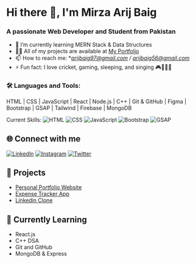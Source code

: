 

# Hi there 👋, I'm Mirza Arij Baig
### A passionate Web Developer and Student from Pakistan

- 🌱 I’m currently learning MERN Stack & Data Structures
- 👨‍💻 All of my projects are available at [My Portfolio](https://arij-portfolio.netlify.app/)
- 📫 How to reach me: **arijbaig97@gmail.com / arijbaig56@gmail.com*
- ⚡ Fun fact: I love cricket, gaming, sleeping, and singing 🎮🎤😴🏏

### 🛠️ Languages and Tools:
HTML | CSS | JavaScript | React | Node.js | C++ | Git & GitHub | Figma | Bootstrap | GSAP | Tailwind | Firebase | MongoDB


Current Skills:
![HTML](https://img.shields.io/badge/HTML5-orange?style=for-the-badge&logo=html5)
![CSS](https://img.shields.io/badge/CSS3-blue?style=for-the-badge&logo=css3)
![JavaScript](https://img.shields.io/badge/JavaScript-yellow?style=for-the-badge&logo=javascript)
![Bootstrap](https://img.shields.io/badge/Bootstrap-563d7c?style=for-the-badge&logo=bootstrap)
![GSAP](https://img.shields.io/badge/GSAP-88CE02?style=for-the-badge&logo=greensock&logoColor=white)


## 🌐 Connect with me
[![LinkedIn](https://img.shields.io/badge/LinkedIn-blue?style=flat-square&logo=linkedin)](https://www.linkedin.com/in/your-profile)
[![Instagram](https://img.shields.io/badge/Instagram-pink?style=flat-square&logo=instagram)](https://www.instagram.com/your-profile)
[![Twitter](https://img.shields.io/badge/Twitter-blue?style=flat-square&logo=twitter)](https://twitter.com/your-profile)

## 🚀 Projects
- [Personal Portfolio Website](https://arij-portfolio.netlify.app/)
- [Expense Tracker App](680b319efe888e80dd98d2dd--dazzling-churros-7509c5.netlify.app/)
- [Linkedin Clone](https://680b34b3b2bd129bc6ebc78e--teal-sunshine-512061.netlify.app/)

## 🧠 Currently Learning
- React.js
- C++ DSA
- Git and GitHub
- MongoDB & Express
